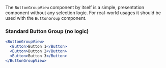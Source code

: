 The `ButtonGroupView` component by itself is a simple, presentation component without any
selection logic. For real-world usages it should be used with
the `ButtonGroup` component.

### Standard Button Group (no logic)

```jsx
<ButtonGroupView>
  <Button>Button 1</Button>
  <Button>Button 2</Button>
  <Button>Button 3</Button>
</ButtonGroupView>
```
